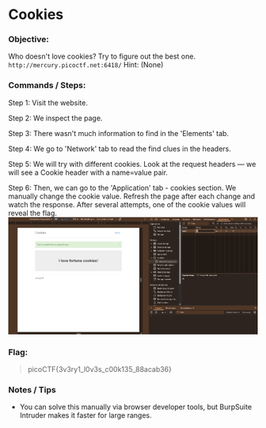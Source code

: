 # Cookies

### Objective:

Who doesn't love cookies? Try to figure out the best one. `http://mercury.picoctf.net:6418/`
Hint: (None)

### Commands / Steps:

Step 1: Visit the website.

Step 2: We inspect the page. 

Step 3: There wasn't much information to find in the 'Elements' tab.

Step 4: We go to 'Network' tab to read the find clues in the headers. 

Step 5: We will try with different cookies. Look at the request headers — we will see a Cookie header with a name=value pair.

Step 6: Then, we can go to the 'Application' tab - cookies section. We manually change the cookie value. Refresh the page after each change and watch the response. After several attempts, one of the cookie values will reveal the flag.
![image](./imgs/cookies.png)

### Flag:

> picoCTF{3v3ry1_l0v3s_c00k135_88acab36}

### Notes / Tips

- You can solve this manually via browser developer tools, but BurpSuite Intruder makes it faster for large ranges.


